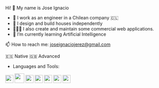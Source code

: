 Hi! 👋 My name is Jose Ignacio 

- 🔭 I work as an engineer in a Chilean company 🇨🇱
- 🏡 I design and build houses independently
- 👨🏻‍💻 I also create and maintain some commercial web applications. 
- 🌱 I’m currently learning Artificial Intelligence


📫 How to reach me: joseignaciojerez@gmail.com

:es: Native
:gb: Advanced

- Languages and Tools:
  
  
<img src="https://raw.githubusercontent.com/jmnote/z-icons/master/svg/ruby.svg" width="25" height="25"/> <img src="https://raw.githubusercontent.com/jmnote/z-icons/master/svg/c.svg" width="30" height="30">
 <img src="https://raw.githubusercontent.com/jmnote/z-icons/master/svg/javascript.svg" width="25" height="25">
 <img src="https://raw.githubusercontent.com/jmnote/z-icons/master/svg/python.svg" width="25" height="25">
 <img src="https://raw.githubusercontent.com/jmnote/z-icons/master/svg/git.svg" width="25" height="25">
 <img src="https://raw.githubusercontent.com/jmnote/z-icons/master/svg/github.svg" width="25" height="25">
 <img src="https://raw.githubusercontent.com/jmnote/z-icons/master/svg/bootstrap.svg" width="25" height="25">
 
   
  







